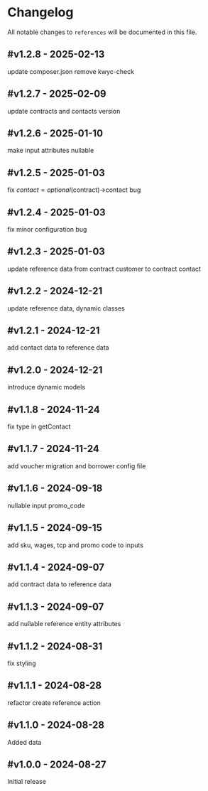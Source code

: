 # Changelog

All notable changes to `references` will be documented in this file.

## #v1.2.8 - 2025-02-13

update composer.json remove kwyc-check

## #v1.2.7 - 2025-02-09

update contracts and contacts version

## #v1.2.6 - 2025-01-10

make input attributes nullable

## #v1.2.5 - 2025-01-03

fix $contact = optional($contract)->contact bug

## #v1.2.4 - 2025-01-03

fix minor configuration bug

## #v1.2.3 - 2025-01-03

update reference data from contract customer to contract contact

## #v1.2.2 - 2024-12-21

update reference data, dynamic classes

## #v1.2.1 - 2024-12-21

add contact data to reference data

## #v1.2.0 - 2024-12-21

introduce dynamic models

## #v1.1.8 - 2024-11-24

fix type in getContact

## #v1.1.7 - 2024-11-24

add voucher migration and borrower config file

## #v1.1.6 - 2024-09-18

nullable input promo_code

## #v1.1.5 - 2024-09-15

add sku, wages, tcp and promo code to inputs

## #v1.1.4 - 2024-09-07

add contract data to reference data

## #v1.1.3 - 2024-09-07

add nullable reference entity attributes

## #v1.1.2 - 2024-08-31

fix styling

## #v1.1.1 - 2024-08-28

refactor create reference action

## #v1.1.0 - 2024-08-28

Added data

## #v1.0.0 - 2024-08-27

Initial release
